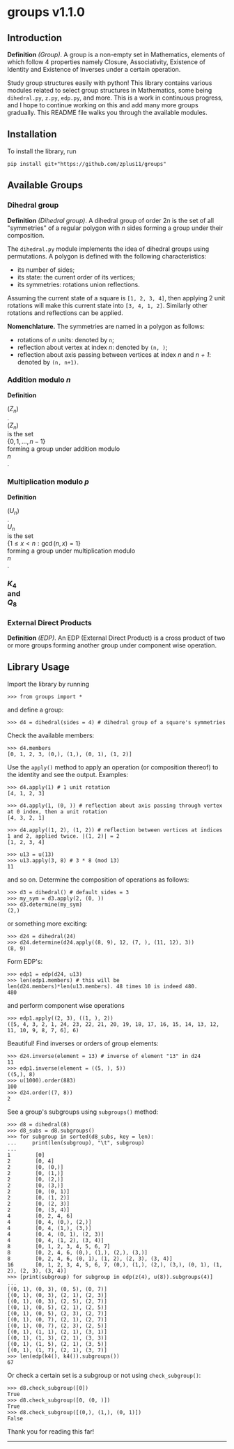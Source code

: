 
# groups v1.1.0

## Introduction

**Definition** *(Group)*. A group is a non-empty set in Mathematics, elements of which follow 4 properties namely Closure, Associativity, Existence of Identity and Existence of Inverses under a certain operation.

Study group structures easily with python! This library contains various modules related to select group structures in Mathematics, some being `dihedral.py`, `z.py`, `edp.py`, and more. This is a work in continuous progress, and I hope to continue working on this and add many more groups gradually. This README file walks you through the available modules.

## Installation
To install the library, run

```
pip install git+"https://github.com/zplus11/groups"
```

## Available Groups

### Dihedral group

**Definition** *(Dihedral group)*. A dihedral group of order 2*n* is the set of all "symmetries" of a regular polygon with *n* sides forming a group under their composition.

The `dihedral.py` module implements the idea of dihedral groups using permutations. A polygon is defined with the following characteristics:
- its number of sides;
- its state: the current order of its vertices;
- its symmetries: rotations union reflections.

Assuming the current state of a square is `[1, 2, 3, 4]`, then applying 2 unit rotations will make this current state into `[3, 4, 1, 2]`. Similarly other rotations and reflections can be applied.

**Nomenchlature.** The symmetries are named in a polygon as follows:
- rotations of *n* units: denoted by `n`;
- reflection about vertex at index *n*: denoted by `(n, )`;
- reflection about axis passing between vertices at index *n* and *n + 1*: denoted by `(n, n+1)`.

### Addition modulo *n*

**Definition** <div class="tex2jax">$(Z_n)$</div>. <div class="tex2jax">$(Z_n)$</div> is the set <div class="tex2jax">$\{0, 1, \ldots, n-1\}$</div> forming a group under addition modulo <div class="tex2jax">$n$</div>.

### Multiplication modulo *p*

**Definition** <div class="tex2jax">$(U_n)$</div>. <div class="tex2jax">$U_n$</div> is the set <div class="tex2jax">$\{1 \le x < n: \gcd(n, x) = 1\}$</div> forming a group under multiplication modulo <div class="tex2jax">$n$</div>.

### <div class="tex2jax">$K_4$</div> and <div class="tex2jax">$Q_8$</div>

### External Direct Products

**Definition** *(EDP)*. An EDP (External Direct Product) is a cross product of two or more groups forming another group under component wise operation.


## Library Usage

Import the library by running

```
>>> from groups import *
```

and define a group:

```
>>> d4 = dihedral(sides = 4) # dihedral group of a square's symmetries
```

Check the available members:

```
>>> d4.members
[0, 1, 2, 3, (0,), (1,), (0, 1), (1, 2)]
```

Use the `apply()` method to apply an operation (or composition thereof) to the identity and see the output. Examples:

```
>>> d4.apply(1) # 1 unit rotation
[4, 1, 2, 3]

>>> d4.apply(1, (0, )) # reflection about axis passing through vertex at 0 index, then a unit rotation
[4, 3, 2, 1]

>>> d4.apply((1, 2), (1, 2)) # reflection between vertices at indices 1 and 2, applied twice. |(1, 2)| = 2
[1, 2, 3, 4]

>>> u13 = u(13)
>>> u13.apply(3, 8) # 3 * 8 (mod 13)
11
```

and so on. Determine the composition of operations as follows:

```
>>> d3 = dihedral() # default sides = 3
>>> my_sym = d3.apply(2, (0, ))
>>> d3.determine(my_sym)
(2,)
```

or something more exciting:

```
>>> d24 = dihedral(24)
>>> d24.determine(d24.apply((8, 9), 12, (7, ), (11, 12), 3))
(8, 9)
```

Form EDP's:

```
>>> edp1 = edp(d24, u13)
>>> len(edp1.members) # this will be len(d24.members)*len(u13.members). 48 times 10 is indeed 480.
480
```

and perform component wise operations

```
>>> edp1.apply((2, 3), ((1, ), 2))
([5, 4, 3, 2, 1, 24, 23, 22, 21, 20, 19, 18, 17, 16, 15, 14, 13, 12, 11, 10, 9, 8, 7, 6], 6)
```

Beautiful! Find inverses or orders of group elements:

```
>>> d24.inverse(element = 13) # inverse of element "13" in d24
11
>>> edp1.inverse(element = ((5, ), 5))
((5,), 8)
>>> u(1000).order(883)
100
>>> d24.order((7, 8))
2
```

See a group's subgroups using `subgroups()` method:

```
>>> d8 = dihedral(8)
>>> d8_subs = d8.subgroups()
>>> for subgroup in sorted(d8_subs, key = len):
...     print(len(subgroup), "\t", subgroup)
...
1        [0]
2        [0, 4]
2        [0, (0,)]
2        [0, (1,)]
2        [0, (2,)]
2        [0, (3,)]
2        [0, (0, 1)]
2        [0, (1, 2)]
2        [0, (2, 3)]
2        [0, (3, 4)]
4        [0, 2, 4, 6]
4        [0, 4, (0,), (2,)]
4        [0, 4, (1,), (3,)]
4        [0, 4, (0, 1), (2, 3)]
4        [0, 4, (1, 2), (3, 4)]
8        [0, 1, 2, 3, 4, 5, 6, 7]
8        [0, 2, 4, 6, (0,), (1,), (2,), (3,)]
8        [0, 2, 4, 6, (0, 1), (1, 2), (2, 3), (3, 4)]
16       [0, 1, 2, 3, 4, 5, 6, 7, (0,), (1,), (2,), (3,), (0, 1), (1, 2), (2, 3), (3, 4)]
>>> [print(subgroup) for subgroup in edp(z(4), u(8)).subgroups(4)]
...
[(0, 1), (0, 3), (0, 5), (0, 7)]
[(0, 1), (0, 3), (2, 1), (2, 3)]
[(0, 1), (0, 3), (2, 5), (2, 7)]
[(0, 1), (0, 5), (2, 1), (2, 5)]
[(0, 1), (0, 5), (2, 3), (2, 7)]
[(0, 1), (0, 7), (2, 1), (2, 7)]
[(0, 1), (0, 7), (2, 3), (2, 5)]
[(0, 1), (1, 1), (2, 1), (3, 1)]
[(0, 1), (1, 3), (2, 1), (3, 3)]
[(0, 1), (1, 5), (2, 1), (3, 5)]
[(0, 1), (1, 7), (2, 1), (3, 7)]
>>> len(edp(k4(), k4()).subgroups())
67
```

Or check a certain set is a subgroup or not using `check_subgroup()`:

```
>>> d8.check_subgroup([0])
True
>>> d8.check_subgroup([0, (0, )])
True
>>> d8.check_subgroup([(0,), (1,), (0, 1)])
False
```

Thank you for reading this far!

---

<script src="https://polyfill.io/v3/polyfill.min.js?features=es6"></script>
<script id="MathJax-script" async src="https://cdn.jsdelivr.net/npm/mathjax@3/es5/tex-mml-chtml.js"></script>
